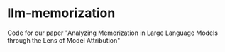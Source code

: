 # llm-memorization

Code for our paper "Analyzing Memorization in Large Language Models through the Lens of Model Attribution"
